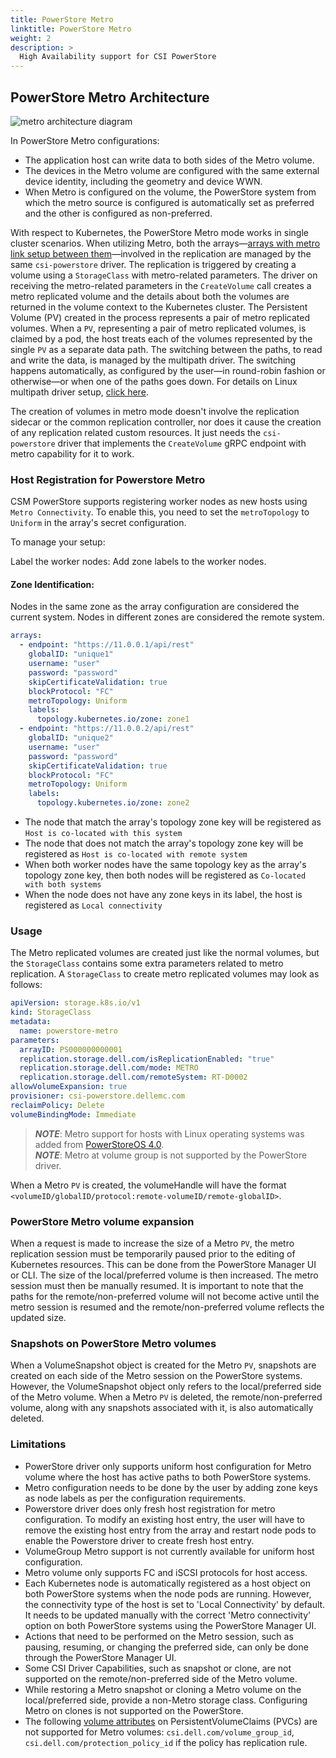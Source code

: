```yaml
---
title: PowerStore Metro
linktitle: PowerStore Metro
weight: 2
description: >
  High Availability support for CSI PowerStore
---
```


## PowerStore Metro Architecture

![metro architecture diagram](../../powerstore-metro.png)

In PowerStore Metro configurations:
* The application host can write data to both sides of the Metro volume.
* The devices in the Metro volume are configured with the same external device identity, including the geometry and device WWN.
* When Metro is configured on the volume, the PowerStore system from which the metro source is configured is automatically set as preferred and the other is configured as non-preferred.

With respect to Kubernetes, the PowerStore Metro mode works in single cluster scenarios. When utilizing Metro, both the arrays—[arrays with metro link setup between them](../../../deployment/helm/modules/installation/replication/powerstore/#on-storage-array)—involved in the replication are managed by the same `csi-powerstore` driver. The replication is triggered by creating a volume using a `StorageClass` with metro-related parameters.
The driver on receiving the metro-related parameters in the `CreateVolume` call creates a metro replicated volume and the details about both the volumes are returned in the volume context to the Kubernetes cluster. The Persistent Volume (PV) created in the process represents a pair of metro replicated volumes. When a `PV`, representing a pair of metro replicated volumes, is claimed by a pod, the host treats each of the volumes represented by the single `PV` as a separate data path. The switching between the paths, to read and write the data, is managed by the multipath driver. The switching happens automatically, as configured by the user—in round-robin fashion or otherwise—or when one of the paths goes down. For details on Linux multipath driver setup, [click here](../../../deployment/helm/drivers/installation/powerstore#linux-multipathing-requirements).

The creation of volumes in metro mode doesn't involve the replication sidecar or the common replication controller, nor does it cause the creation of any replication related custom resources. It just needs the `csi-powerstore` driver that implements the `CreateVolume` gRPC endpoint with metro capability for it to work.

### Host Registration for Powerstore Metro
CSM PowerStore supports registering worker nodes as new hosts using `Metro Connectivity`. To enable this, you need to set the `metroTopology` to `Uniform` in the array's secret configuration. 

To manage your setup:

Label the worker nodes: Add zone labels to the worker nodes.
#### Zone Identification:
Nodes in the same zone as the array configuration are considered the current system.
Nodes in different zones are considered the remote system.


```yaml
arrays:
  - endpoint: "https://11.0.0.1/api/rest"
    globalID: "unique1"
    username: "user"
    password: "password"
    skipCertificateValidation: true
    blockProtocol: "FC"
    metroTopology: Uniform
    labels:
      topology.kubernetes.io/zone: zone1
  - endpoint: "https://11.0.0.2/api/rest"
    globalID: "unique2"
    username: "user"
    password: "password"
    skipCertificateValidation: true
    blockProtocol: "FC"    
    metroTopology: Uniform
    labels:
      topology.kubernetes.io/zone: zone2
```

* The node that match the array's topology zone key will be registered as `Host is co-located with this system`
* The node that does not match the array's topology zone key will be registered as `Host is co-located with remote system`
* When both worker nodes have the same topology key as the array's topology zone key, then both nodes will be registered as `Co-located with both systems`
* When the node does not have any zone keys in its label, the host is registered as `Local connectivity`
 
 

### Usage
The Metro replicated volumes are created just like the normal volumes, but the `StorageClass` contains some
extra parameters related to metro replication. A `StorageClass` to create metro replicated volumes may look as follows:

```yaml
apiVersion: storage.k8s.io/v1
kind: StorageClass
metadata:
  name: powerstore-metro
parameters:
  arrayID: PS000000000001
  replication.storage.dell.com/isReplicationEnabled: "true"
  replication.storage.dell.com/mode: METRO
  replication.storage.dell.com/remoteSystem: RT-D0002
allowVolumeExpansion: true
provisioner: csi-powerstore.dellemc.com
reclaimPolicy: Delete
volumeBindingMode: Immediate
```

> _**NOTE**_: Metro support for hosts with Linux operating systems was added from [PowerStoreOS 4.0](https://infohub.delltechnologies.com/en-us/l/dell-powerstore-metro-volume-1/introduction-4503/).</br>
> _**NOTE**_: Metro at volume group is not supported by the PowerStore driver.

When a Metro `PV` is created, the volumeHandle will have the format `<volumeID/globalID/protocol:remote-volumeID/remote-globalID>`.

### PowerStore Metro volume expansion
When a request is made to increase the size of a Metro `PV`, the metro replication session must be temporarily paused prior to the editing of Kubernetes resources. This can be done from the PowerStore Manager UI or CLI. The size of the local/preferred volume is then increased. The metro session must then be manually resumed. It is important to note that the paths for the remote/non-preferred volume will not become active until the metro session is resumed and the remote/non-preferred volume reflects the updated size.

### Snapshots on PowerStore Metro volumes
When a VolumeSnapshot object is created for the Metro `PV`, snapshots are created on each side of the Metro session on the PowerStore systems. However, the VolumeSnapshot object only refers to the local/preferred side of the Metro volume. When a Metro `PV` is deleted, the remote/non-preferred volume, along with any snapshots associated with it, is also automatically deleted.

### Limitations
- PowerStore driver only supports uniform host configuration for Metro volume where the host has active paths to both PowerStore systems.
- Metro configuration needs to be done by the user by adding zone keys as node labels as per the configuration requirements.
- Powerstore driver does only fresh host registration for metro configuration. To modify an existing host entry, the user will have to remove the existing host entry from the array and restart node pods to enable the Powerstore driver to create fresh host entry.
- VolumeGroup Metro support is not currently available for uniform host configuration.
- Metro volume only supports FC and iSCSI protocols for host access.
- Each Kubernetes node is automatically registered as a host object on both PowerStore systems when the node pods are running. However, the connectivity type of the host is set to 'Local Connectivity' by default. It needs to be updated manually with the correct 'Metro connectivity' option on both PowerStore systems using the PowerStore Manager UI.
- Actions that need to be performed on the Metro session, such as pausing, resuming, or changing the preferred side, can only be done through the PowerStore Manager UI.
- Some CSI Driver Capabilities, such as snapshot or clone, are not supported on the remote/non-preferred side of the Metro volume.
- While restoring a Metro snapshot or cloning a Metro volume on the local/preferred side, provide a non-Metro storage class. Configuring Metro on clones is not supported on the PowerStore.
- The following [volume attributes](../../../csidriver/features/powerstore/#configurable-volume-attributes-optional) on PersistentVolumeClaims (PVCs) are not supported for Metro volumes: `csi.dell.com/volume_group_id`, `csi.dell.com/protection_policy_id` if the policy has replication rule.
